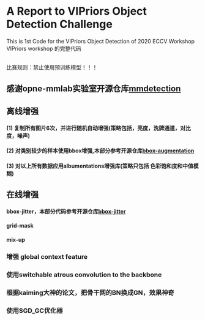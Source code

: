 # A Report to VIPriors Object Detection Challenge
 This is 1st Code for the VIPriors Object Detection of 2020 ECCV Workshop
 VIPriors workshop 的完整代码
##
比赛规则：禁止使用预训练模型！！！
## 感谢opne-mmlab实验室开源仓库[mmdetection](https://github.com/open-mmlab/mmdetection)
## 离线增强
#### (1) 复制所有图片6次，并进行随机自动增强(策略包括，亮度，洗牌通道，对比度，噪声)
#### (2) 对类别较少的样本使用bbox增强,本部分参考开源仓库[bbox-augmentation](https://github.com/mukopikmin/bounding-box-augmentation)
#### (3) 对以上所有数据应用albumentations增强库(策略只包括 色彩饱和度和中值模糊)

## 在线增强
#### bbox-jitter，本部分代码参考开源仓库[bbox-jitter](https://github.com/cizhenshi)
#### grid-mask
#### mix-up

### 增强 global context feature
### 使用switchable atrous convolution to the backbone
### 根据kaiming大神的论文，把骨干网的BN换成GN，效果神奇
### 使用SGD_GC优化器

